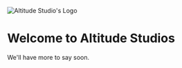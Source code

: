 ![Altitude Studio's Logo](https://altitudestudios.au/combined.png)

# Welcome to Altitude Studios

We'll have more to say soon.
